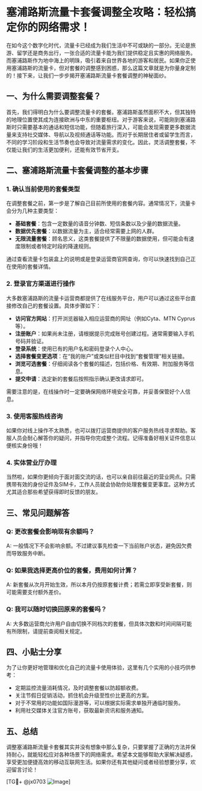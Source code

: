 # 塞浦路斯流量卡套餐调整全攻略：轻松搞定你的网络需求！

在如今这个数字化时代，流量卡已经成为我们生活中不可或缺的一部分。无论是旅游、留学还是商务出行，一张合适的流量卡能为我们提供稳定且实惠的网络服务。而塞浦路斯作为地中海上的明珠，吸引着来自世界各地的游客和居民。如果你正使用塞浦路斯的流量卡，但对套餐的调整感到困惑，那么这篇文章就是为你量身定制的！接下来，让我们一步步揭开塞浦路斯流量卡套餐调整的神秘面纱。

## 一、为什么需要调整套餐？

首先，我们得明白为什么要调整流量卡的套餐。塞浦路斯虽然面积不大，但其独特的地理位置使其成为连接欧洲与中东的重要枢纽。对于游客来说，可能刚到塞浦路斯时只需要基本的通话和短信功能，但随着旅行深入，可能会发现需要更多数据流量来支持社交媒体、导航以及视频通话等功能。而对于长期居住者或留学生而言，不同的学习阶段和生活节奏也会导致对流量需求的变化。因此，灵活调整套餐，不仅能让我们的生活更加便利，还能有效节省开支。

## 二、塞浦路斯流量卡套餐调整的基本步骤

### 1. 确认当前使用的套餐类型

在调整套餐之前，第一步是了解自己目前所使用的套餐内容。通常情况下，流量卡会分为几种主要类型：

- **基础套餐**：包含一定数量的语音分钟数、短信条数以及少量的数据流量。
- **数据优先套餐**：以数据流量为主，适合经常需要上网的人群。
- **无限流量套餐**：顾名思义，这类套餐提供了不限量的数据使用，但可能会有速度限制或者特定时段的降速规则。

通过查看流量卡包装盒上的说明或是登录运营商官网查询，你可以快速找到自己正在使用的套餐详情。

### 2. 登录官方渠道进行操作

大多数塞浦路斯的流量卡运营商都提供了在线服务平台，用户可以通过这些平台直接修改自己的套餐设置。具体步骤如下：

- **访问官方网站**：打开浏览器输入相应运营商的网址（例如Cyta、MTN Cyprus等）。
- **注册账户**：如果尚未注册，请根据提示完成账号创建过程。通常需要输入手机号码并验证。
- **登录系统**：使用已有的用户名和密码登录个人中心。
- **选择套餐变更选项**：在“我的账户”或类似栏目中找到“套餐管理”相关链接。
- **浏览可选套餐**：仔细阅读各个套餐的描述，包括价格、有效期、附加服务等信息。
- **提交申请**：选定新的套餐后按照指示确认更改请求即可。

需要注意的是，在线操作时一定要确保网络环境安全可靠，并妥善保管好个人信息。

### 3. 使用客服热线咨询

如果你对线上操作不太熟悉，也可以拨打运营商提供的客户服务热线寻求帮助。客服人员会耐心解答你的疑问，并指导你完成整个流程。记得准备好相关证件信息以便核实身份哦！

### 4. 实体营业厅办理

当然啦，如果你更倾向于面对面交流的话，也可以亲自前往最近的营业网点。只需携带有效的身份证件及SIM卡，工作人员就会协助你处理套餐变更事宜。这种方式尤其适合那些希望获得即时反馈的朋友。

## 三、常见问题解答

### Q: 更改套餐会影响现有余额吗？
A: 一般情况下不会影响余额。不过建议事先检查一下当前账户状态，避免因欠费而导致服务中断。

### Q: 如果我选择更高价位的套餐，费用如何计算？
A: 新套餐从次月开始生效，所以本月仍按原套餐计费；若需立即享受新套餐，则可能需要支付额外差价。

### Q: 我可以随时切换回原来的套餐吗？
A: 大多数运营商允许用户自由切换不同档次的套餐，但具体次数和时间间隔可能有所限制，请提前查阅相关规定。

## 四、小贴士分享

为了让你更好地管理和优化自己的流量卡使用体验，这里有几个实用的小技巧供参考：

- 定期监控流量消耗情况，及时调整套餐以防超额收费。
- 关注节假日促销活动，抓住机会升级至性价比更高的方案。
- 对于不常用的功能如国际漫游等，可以根据实际需求单独开通临时服务。
- 利用社交媒体关注官方账号，获取最新资讯和服务通知。

## 五、总结

调整塞浦路斯流量卡套餐其实并没有想象中那么复杂，只要掌握了正确的方法并保持耐心，就能轻松应对各种场景下的网络需求。希望本文能够帮助大家解决疑惑，享受更加便捷高效的移动互联网生活。如果你还有其他疑问或者经验想要分享，欢迎留言讨论！

[TG💪+ @jx0703 ![Image](https://github.com/user-attachments/assets/dbca1d08-cadb-493c-b0ec-ad6f7a83f270)]